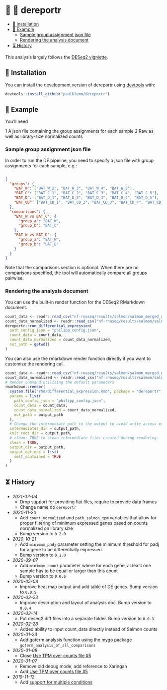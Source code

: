 
# 🧬 🔬 dereportr

<!-- TOC depthFrom:2 -->

- [💾 Installation](#💾-installation)
- [🏀 Example](#🏀-example)
  - [Sample group assignment json file](#sample-group-assignment-json-file)
  - [Rendering the analysis document](#rendering-the-analysis-document)
- [⏳ History](#⏳-history)

<!-- /TOC -->

This analysis largely follows the [DESeq2 vigniette](https://bioconductor.org/packages/release/bioc/vignettes/DESeq2/inst/doc/DESeq2.html).

## 💾 Installation

You can install the development version of dereportr using [devtools](https://cran.r-project.org/web/packages/devtools/index.html) with:

``` r
devtools::install_github("paulklemm/dereportr")
```

## 🏀 Example

You'll need

1 A json file containing the group assignments for each sample
2 Raw as well as library-size normalized counts

### Sample group assignment json file

In order to run the DE pipeline, you need to specify a json file with group assignments for each sample, e.g.:

```json

{
  "groups": {
    "BAT_W": ["BAT_W_2", "BAT_W_3", "BAT_W_4", "BAT_W_5"],
    "BAT_C": ["BAT_C_1", "BAT_C_2", "BAT_C_3", "BAT_C_4", "BAT_C_5"],
    "BAT_D": ["BAT_D_1", "BAT_D_2", "BAT_D_3", "BAT_D_4", "BAT_D_5"],
    "BAT_CD": ["BAT_CD_1", "BAT_CD_2", "BAT_CD_3", "BAT_CD_4", "BAT_CD_5"]
  },
  "comparisons": {
    "BAT_W vs BAT_C": {
      "group_a": "BAT_W",
      "group_b": "BAT_C"
    },
    "BAT_W vs BAT_D": {
      "group_a": "BAT_W",
      "group_b": "BAT_D"
    }
  }
}

```

Note that the comparisons section is optional.
When there are no comparisons specified, the tool will automatically compare all groups pairwise.

### Rendering the analysis document

You can use the built-in render function for the DESeq2 RMarkdown document.

```r
count_data <- readr::read_csv("nf-rnaseq/results/salmon/salmon_merged_gene_counts.csv")
count_data_normalized <- readr::read_csv("nf-rnaseq/results/salmon/salmon_merged_gene_tpm.csv")
dereportr::run_differential_expression(
  path_config_json = "philipp_config.json",
  count_data = count_data,
  count_data_normalized = count_data_normalized,
  out_path = getwd()
)
```

You can also use the rmarkdown render function directly if you want to customize the rendering call.

```r
count_data <- readr::read_csv("nf-rnaseq/results/salmon/salmon_merged_gene_counts.csv")
count_data_normalized <- readr::read_csv("nf-rnaseq/results/salmon/salmon_merged_gene_tpm.csv")
# Render command utilizing the default parameters
rmarkdown::render(
  system.file("rmd/differential_expression.Rmd", package = "dereportr"),
  params = list(
    path_config_json = "philipp_config.json",
    count_data = count_data,
    count_data_normalized = count_data_normalized,
    out_path = output_path
  ),
  # Change the intermediate path to the output to avoid write access errors
  intermediates_dir = output_path,
  knit_root_dir = output_path,
  # clean: TRUE to clean intermediate files created during rendering.
  clean = TRUE,
  output_dir = output_path,
  output_options = list(
    self_contained = TRUE
  )
)
```

## ⏳ History

- *2021-02-04*
  - Drop support for providing flat files, require to provide data frames
  - Change name do `dereportr`
- *2020-11-20*
  - Add `count_normalized` and `path_salmon_tpm` variables that allow for proper filtering of minimum expressed genes based on counts normalized on library size
  - Bump version to `0.2.0`
- *2020-10-21*
  - Add `minimum_padj` parameter setting the minimum threshold for padj for a gene to be differentially expressed
  - Bump version to `0.1.0`
- *2020-09-07*
  - Add `minimum_count` parameter where for each gene, at least one sample has to be equal or larger than this count
  - Bump version to `0.0.6`
- *2020-05-08*
  - Improve heat map output and add table of DE genes. Bump version to `0.0.5`
- *2020-03-23*
  - Improve description and layout of analysis doc. Bump version to `0.0.4`
- *2020-03-14*
  - Put deseq2 diff files into a separate folder. Bump version to `0.0.3`
- *2020-02-28*
  - Added ability to input count_data directly instead of Salmon counts
- *2020-01-23*
  - Add goterm analysis function using the mygo package `goterm_analysis_of_all_comparisons`
- *2020-01-08*
  - Close [Use TPM over counts file #5](https://github.com/paulklemm/dereportr/issues/5)
- *2020-01-07*
  - Remove old debug mode, add reference to Xaringan
  - Add [Use TPM over counts file #5](https://github.com/paulklemm/dereportr/issues/5)
- *2019-11-12*
  - Add [support for multiple conditions](https://github.com/paulklemm/dereportr/issues/4)
